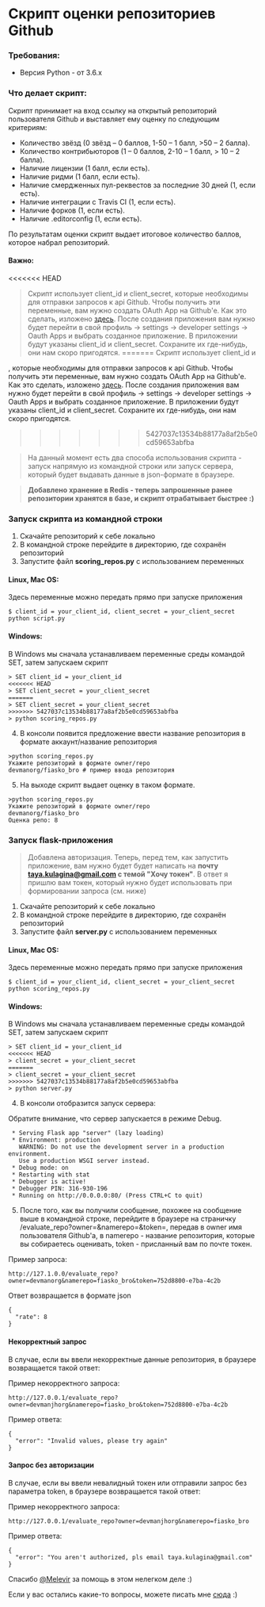 <h1>Cкрипт оценки репозиториев Github</h1>

<h3>Требования:</h3>

* Версия Python - от 3.6.x


<h3>Что делает cкрипт:</h3>

Скрипт принимает на вход ссылку на открытый репозиторий пользователя Github и выставляет ему оценку по следующим критериям:

* Количество звёзд (0 звёзд – 0 баллов, 1-50 – 1 балл, >50 – 2 балла).
* Количество контрибьюторов (1 – 0 баллов, 2-10 – 1 балл, > 10 – 2 балла).
* Наличие лицензии (1 балл, если есть).
* Наличие ридми (1 балл, если есть).
* Наличие смердженных пул-реквестов за последние 30 дней (1, если есть).
* Наличие интеграции с Travis CI (1, если есть).
* Наличие форков (1, если есть).
* Наличие .editorconfig (1, если есть).

По результатам оценки скрипт выдает итоговое количество баллов, которое набрал репозиторий. 

<h4>Важно:</h4>

<<<<<<< HEAD
>Cкрипт использует client_id и client_secret, которые необходимы для отправки запросов к api Github. Чтобы получить эти переменные, вам нужно создать OAuth App на Github'e. Как это сделать, изложено [здесь](https://developer.github.com/apps/building-oauth-apps/creating-an-oauth-app/). После создания приложения вам нужно будет перейти в свой профиль -> settings -> developer settings -> Oauth Apps и выбрать созданное приложение. В приложении будут указаны client_id и client_secret. Сохраните их где-нибудь, они нам скоро пригодятся.
=======
>Cкрипт использует client_id и 



, которые необходимы для отправки запросов к api Github. Чтобы получить эти переменные, вам нужно создать OAuth App на Github'e. Как это сделать, изложено [здесь](https://developer.github.com/apps/building-oauth-apps/creating-an-oauth-app/). После создания приложения вам нужно будет перейти в свой профиль -> settings -> developer settings -> Oauth Apps и выбрать созданное приложение. В приложении будут указаны client_id и client_secret. Сохраните их где-нибудь, они нам скоро пригодятся.
>>>>>>> 5427037c13534b88177a8af2b5e0cd59653abfba

>На данный момент есть два способа использования скрипта - запуск напрямую из командной строки или запуск сервера, который будет выдавать данные в json-формате в браузере.

><b>Добавлено хранение в Redis - теперь запрошенные ранее репозитории хранятся в базе, и скрипт отрабатывает быстрее :)</b>


<p>
   
<p/>


<h3>Запуск скрипта из командной строки</h3>


1. Скачайте репозиторий к себе локально
2. В командной строке перейдите в директорию, где сохранён репозиторий
3. Запустите файл <b>scoring_repos.py</b> с использованием переменных

<h4>Linux, Mac OS:</h4>

<p>Здесь переменные можно передать прямо при запуске приложения</p>

```
$ client_id = your_client_id, client_secret = your_client_secret  python script.py
```

<h4>Windows:</h4>

<p>В Windows мы сначала устанавливаем переменные среды командой SET, затем запускаем скрипт</p>

```
> SET client_id = your_client_id
<<<<<<< HEAD
> SET client_secret = your_client_secret
=======
> SET client_secret = your_client_secret 
>>>>>>> 5427037c13534b88177a8af2b5e0cd59653abfba
> python scoring_repos.py 
```
4. В консоли появится предложение ввести название репозитория в формате аккаунт/название репозитория

```
>python scoring_repos.py
Укажите репозиторий в формате owner/repo
devmanorg/fiasko_bro # пример ввода репозитория
```
5. На выходе cкрипт выдает оценку в таком формате.
```
>python scoring_repos.py
Укажите репозиторий в формате owner/repo
devmanorg/fiasko_bro
Оценка репо: 8
```

<p>
   
<p/>

<h3>Запуск flask-приложения</h3>

>Добавлена авторизация. Теперь, перед тем, как запустить приложение, вам нужно будет будет написать на <b>почту taya.kulagina@gmail.com с темой "Хочу токен"</b>. В ответ я пришлю вам токен, который нужно будет использовать при формировании запроса (см. ниже) 

1. Скачайте репозиторий к себе локально
2. В командной строке перейдите в директорию, где сохранён репозиторий
3. Запустите файл <b>server.py</b> с использованием переменных

<h4>Linux, Mac OS:</h4>

<p>Здесь переменные можно передать прямо при запуске приложения</p>

```
$ client_id = your_client_id, client_secret = your_client_secret  python scoring_repos.py
```

<h4>Windows:</h4>

<p>В Windows мы сначала устанавливаем переменные среды командой SET, затем запускаем скрипт</p>

```
> SET client_id = your_client_id
<<<<<<< HEAD
> client_secret = your_client_secret
=======
> client_secret = your_client_secret 
>>>>>>> 5427037c13534b88177a8af2b5e0cd59653abfba
> python server.py 
```

4. В консоли отобразится запуск сервера:

Обратите внимание, что сервер запускается в режиме Debug.
```
 * Serving Flask app "server" (lazy loading)
 * Environment: production
   WARNING: Do not use the development server in a production environment.
   Use a production WSGI server instead.
 * Debug mode: on
 * Restarting with stat
 * Debugger is active!
 * Debugger PIN: 316-930-196
 * Running on http://0.0.0.0:80/ (Press CTRL+C to quit)
```

5. После того, как вы получили сообщение, похожее на сообщение выше в командной строке, перейдите в браузере на страничку /evaluate_repo?owner=&namerepo=&token=, передав в owner имя пользователя Github'a, в namerepo - название репозитория, которые вы собираетесь оценивать, token - присланный вам по почте токен.

Пример запроса:
```
http://127.1.0.0/evaluate_repo?owner=devmanorg&namerepo=fiasko_bro&token=752d8800-e7ba-4c2b
```

Ответ возвращается в формате json
```
{
  "rate": 8
}
```

<h4>Некорректный запрос</h4>

В случае, если вы ввели некорректные данные репозитория, в браузере возвращается такой ответ:

Пример некорректного запроса:
```
http://127.0.0.1/evaluate_repo?owner=devmanjhorg&namerepo=fiasko_bro&token=752d8800-e7ba-4c2b
```
Пример ответа:
```
{
  "error": "Invalid values, please try again"
}
```
<h4>Запрос без авторизации</h4>

В случае, если вы ввели невалидный токен или отправили запрос без параметра token, в браузере возвращается такой ответ:

Пример некорректного запроса:
```
http://127.0.0.1/evaluate_repo?owner=devmanjhorg&namerepo=fiasko_bro
```

Пример ответа:
```
{
  "error": "You aren't authorized, pls email taya.kulagina@gmail.com"
}
```


Спасибо [@Melevir](https://github.com/Melevir) за помощь в этом нелегком деле :)

Если у вас остались какие-то вопросы, можете писать мне [сюда](https://t.me/TanyaKulagina) :)
